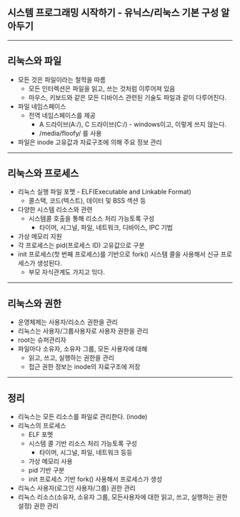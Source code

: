 ## 시스템 프로그래밍 시작하기 - 유닉스/리눅스 기본 구성 알아두기

---
## 리눅스와 파일
* 모든 것은 파일이라는 철학을 따름
    + 모든 인터렉션은 파일을 읽고, 쓰는 것처럼 이루어져 있음
    + 마우스, 키보드와 같은 모든 디바이스 관련된 기술도 파일과 같이 다루어진다.
* 파일 네임스페이스
    + 전역 네임스페이스를 제공
        - A 드라이브(A:/), C 드라이브(C:/) - windows이고, 이렇게 쓰지 않는다.
        - /media/floofy/ 를 사용
* 파일은 inode 고유값과 자료구조에 의해 주요 정보 관리

---
## 리눅스와 프로세스
* 리눅스 실행 파일 포멧 - ELF(Executable and Linkable Format)
    + 콜스택, 코드(텍스트), 데이터 및 BSS 섹션 등
* 다양한 시스템 리소스와 관련
    + 시스템콜 호출을 통해 리소스 처리 가능토록 구성
        - 타이머, 시그널, 파일, 네트워크, 디바이스, IPC 기법
* 가상 메모리 지원
* 각 프로세스는 pid(프로세스 ID) 고유값으로 구분
* init 프로세스(첫 번째 프로세스)를 기반으로 fork() 시스템 콜을 사용해서 신규 프로세스가 생성된다.
    + 부모 자식관계도 가지고 읶다.

---
## 리눅스와 권한
* 운영체제는 사용자/리소스 권한을 관리
* 리눅스는 사용자/그룹사용자로 사용자 권한을 관리
* root는 슈퍼관리자
* 파일마다 소유자, 소유자 그룹, 모든 사용자에 대해 
    + 읽고, 쓰고, 실행하는 권한을 관리
    + 접근 권한 정보는 inode의 자료구조에 저장

---
## 정리
* 리눅스는 모든 리소스를 파일로 관리한다. (inode)
* 리눅스의 프로세스
    + ELF 포멧
    + 시스템 콜 기반 리소스 처리 가능토록 구성
        - 타이머, 시그널, 파일, 네트워크 등등
    + 가상 메모리 사용
    + pid 기반 구분
    + init 프로세스 기반 fork() 사용해서 프로세스가 생성
* 리눅스 사용자(로그인 사용자/그룹) 권한 관리
* 리눅스 리소스(소유자, 소유자 그룹, 모든사용자에 대한 읽고, 쓰고, 실행하는 권한 설정) 권한 관리